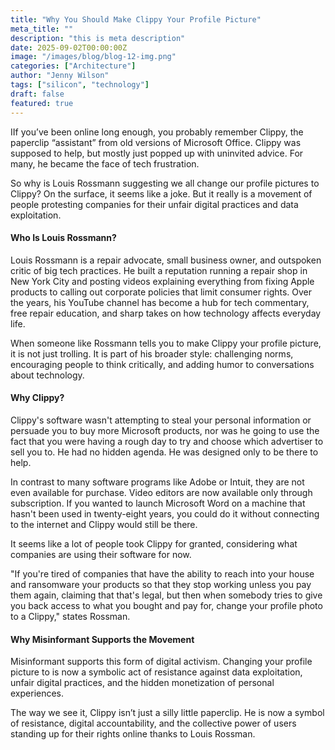 ```yaml
---
title: "Why You Should Make Clippy Your Profile Picture"
meta_title: ""
description: "this is meta description"
date: 2025-09-02T00:00:00Z
image: "/images/blog/blog-12-img.png"
categories: ["Architecture"]
author: "Jenny Wilson"
tags: ["silicon", "technology"]
draft: false
featured: true
---
```


IIf you’ve been online long enough, you probably remember Clippy, the paperclip “assistant” from old versions of Microsoft Office. Clippy was supposed to help, but mostly just popped up with uninvited advice. For many, he became the face of tech frustration.

So why is Louis Rossmann suggesting we all change our profile pictures to Clippy? On the surface, it seems like a joke. But it really is a movement of people protesting companies for their unfair digital practices and data exploitation.

#### Who Is Louis Rossmann?

Louis Rossmann is a repair advocate, small business owner, and outspoken critic of big tech practices. He built a reputation running a repair shop in New York City and posting videos explaining everything from fixing Apple products to calling out corporate policies that limit consumer rights. Over the years, his YouTube channel has become a hub for tech commentary, free repair education, and sharp takes on how technology affects everyday life.

When someone like Rossmann tells you to make Clippy your profile picture, it is not just trolling. It is part of his broader style: challenging norms, encouraging people to think critically, and adding humor to conversations about technology.

#### Why Clippy?

Clippy's software wasn't attempting to steal your personal information or persuade you to buy more Microsoft products, nor was he going to use the fact that you were having a rough day to try and choose which advertiser to sell you to. He had no hidden agenda. He was designed only to be there to help.

In contrast to many software programs like Adobe or Intuit, they are not even available for purchase. Video editors are now available only through subscription. If you wanted to launch Microsoft Word on a machine that hasn't been used in twenty-eight years, you could do it without connecting to the internet and Clippy would still be there.

It seems like a lot of people took Clippy for granted, considering what companies are using their software for now.

"If you're tired of companies that have the ability to reach into your house and ransomware your products so that they stop working unless you pay them again, claiming that that's legal, but then when somebody tries to give you back access to what you bought and pay for, change your profile photo to a Clippy," states Rossman.

#### Why Misinformant Supports the Movement

Misinformant supports this form of digital activism. Changing your profile picture to is now a symbolic act of resistance against data exploitation, unfair digital practices, and the hidden monetization of personal experiences.

The way we see it, Clippy isn’t just a silly little paperclip. He is now a symbol of resistance, digital accountability, and the collective power of users standing up for their rights online thanks to Louis Rossman.
